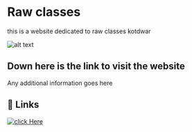 
# Raw classes
this is a website dedicated to raw classes kotdwar




![alt text](https://media.giphy.com/media/SpopD7IQN2gK3qN4jS/giphy.gif)
## Down here is the link to visit the website

Any additional information goes here


## 🔗 Links
[![click Here](https://img.shields.io/badge/Click_Here-000?style=for-the-badge&logo=ko-fi&logoColor=white)](raw-classes-kotdwara.netlify.app)
